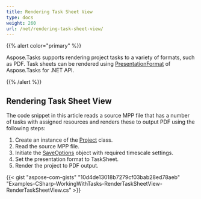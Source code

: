 ```yaml
---
title: Rendering Task Sheet View
type: docs
weight: 260
url: /net/rendering-task-sheet-view/
---
```


{{% alert color="primary" %}} 

Aspose.Tasks supports rendering project tasks to a variety of formats, such as PDF. Task sheets can be rendered using [PresentationFormat](https://apireference.aspose.com/tasks/net/aspose.tasks.visualization/presentationformat) of Aspose.Tasks for .NET API.

{{% /alert %}} 
## **Rendering Task Sheet View**
The code snippet in this article reads a source MPP file that has a number of tasks with assigned resources and renders these to output PDF using the following steps:

1. Create an instance of the [Project](https://apireference.aspose.com/tasks/net/aspose.tasks/project) class.
2. Read the source MPP file.
3. Initiate the [SaveOptions](https://apireference.aspose.com/tasks/net/aspose.tasks.saving/saveoptions) object with required timescale settings.
4. Set the presentation format to TaskSheet.
5. Render the project to PDF output.

{{< gist "aspose-com-gists" "10d4de13018b7279cf03bab28ed78aeb" "Examples-CSharp-WorkingWithTasks-RenderTaskSheetView-RenderTaskSheetView.cs" >}}
